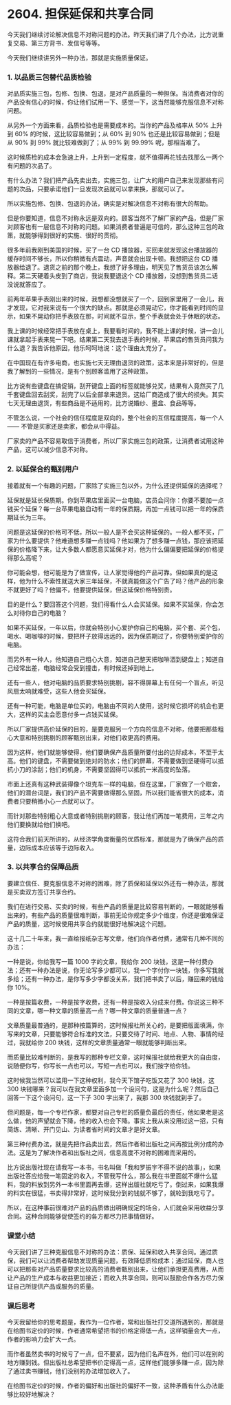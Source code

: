 # 2604. 担保延保和共享合同

今天我们继续讨论解决信息不对称问题的办法。昨天我们讲了几个办法，比方说重复交易、第三方背书、发信号等等。

今天我们继续讲另外一种办法，那就是实施质量保证。

### 1. 以品质三包替代品质检验

对品质实施三包，包修、包换、包退，是对产品质量的一种担保。当消费者对你的产品没有信心的时候，你让他们试用一下、感觉一下，这当然能够克服信息不对称问题。

从另外一个方面来看，品质检验也是需要成本的。当你的产品及格率从 50% 上升到 60% 的时候，这比较容易做到；从 60% 到 90% 也还是比较容易做到；但是从 90% 到 99% 就比较难做到了；从 99% 到 99.99% 呢，那相当难了。

这时候质检的成本会急速上升，上升到一定程度，就不值得再花钱去找那么一两个有问题的次品了。

有什么办法？我们把产品先卖出去，实施三包，让广大的用户自己来发现那些有问题的次品，只要承诺他们一旦发现次品就可以拿来换，那就可以了。

所以实施包修、包换、包退的办法，确实是对解决信息不对称有很大的帮助。

但是你要知道，信息不对称永远是双向的。顾客当然不了解厂家的产品，但是厂家对顾客也有一层信息不对称的问题。如果消费者普遍是可信的，那么这种三包的政策，就能够得到很好的实施、很好的贯彻。

很多年前我刚到美国的时候，买了一台 CD 播放器，买回来就发现这台播放器的缓存时间不够长，所以你稍微有点震动，声音就会出现卡顿。我想把这台 CD 播放器给退了。退货之前的那个晚上，我想了好多理由，明天见了售货员该怎么解释。第二天硬着头皮到了商店，我说我要退这个 CD 播放器，没想到售货员二话没说就答应了。

前两年苹果手表刚出来的时候，我想都没想就买了一个，回到家里用了一会儿，我才发现，它对我来说有一个很大的缺点。那就是必须晃动它，你才能看到时间的显示，如果不晃动你把手表放在那，时间就不显示，整个手表就会处于休眠的状态。

我上课的时候经常把手表放在桌上，我要看时间的，我不能上课的时候，讲一会儿课就拿起手表来晃一下吧。结果第二天我去退手表的时候，苹果店的售货员问我为什么退？我告诉他原因，他乐呵呵地说：这个理由太充分了。

在中国现在有许多电商，也实施七天无理由退货的政策，这本来是非常好的，但是我了解到的一些情况，是有个别顾客滥用了这种政策。

比方说有些键盘在搞促销，刮开键盘上面的标签就能够兑奖，结果有人竟然买了几千套键盘回去刮奖，刮完了以后全部拿来退货。这给厂商造成了很大的损失。其实七天无理由退货，有些商品是不适用的，比方说婚纱、墨盒、食品等等。

不管怎么说，一个社会的信任程度是双向的，整个社会的互信程度提高，每一个人 —— 不管是买家还是卖家，都会从中得益。

厂家卖的产品不容易取信于消费者，所以厂家实施三包的政策，让消费者试用这种产品，这可以减少信息不对称。

 


### 2. 以延保合约甄别用户

接着就有一个有趣的问题，厂家除了实施三包以外，为什么还提供延保的选择呢？

延保就是延长保质期。你到苹果店里面买一台电脑，店员会问你：你要不要加一点钱买个延保？每一台苹果电脑自动有一年的保质期，再加一点钱可以把一年的保质期延长为三年。

问题是这延保的价格可不低，所以一般人是不会买这种延保的。一般人都不买，厂家为什么要提供？他难道想多赚一点钱吗？他如果为了想多赚一点钱，那应该把延保的价格降下来，让大多数人都愿意买延保才对，他为什么偏偏要把延保的价格提得那么高呢？

你可能会想，他可能是为了做宣传，让人家觉得他的产品可靠。但如果真的是这样，他为什么不索性就送大家三年延保，不就真能做这个广告了吗？他产品的形象不就更好了吗？他偏不，他要提供延保，但这延保价格特别贵。

目的是什么？要回答这个问题，我们得看什么人会买延保。如果不买延保，你会怎么对待你自己的电脑？

如果不买延保，一年以后，你就会特别小心爱护你自己的电脑，买个套、买个包，喝水、喝咖啡的时候，要把杯子放得远远的，因为保质期过了，你要特别爱护你的电脑。

而另外有一种人，他知道自己粗心大意，知道自己整天把咖啡洒到键盘上；知道自己经常出差，电脑经常会受到撞击，有时候还掉到地上。

还有一些人，他对电脑的品质要求特别挑剔，容不得屏幕上有任何一个盲点，听见风扇太响就难受，这些人他会买延保。

还有一种可能，电脑是单位买的，电脑由不同的人使用，这时候它损坏的机会也更大，这样的买主会愿意付多一点钱买延保。

所以厂家提供高价延保的目的，是要克服另一个方向的信息不对称，他要把那些粗心大意和特别挑剔的顾客甄别出来，对他们收更高的费用。

因为这样，他们就能够使得，他们要确保产品质量所要付出的边际成本，不至于太高。他们的键盘，不需要做到绝对的防水；他们的屏幕，不需要做到坚硬得可以抵抗小刀的涂刮；他们的机身，不需要坚固得可以抵抗一米高度的坠落。

市面上还真有这种武装得像个坦克车一样的电脑，但在这里，厂家做了一个取舍，他们的潜台词是，我们的产品不需要做得那么坚固，所以我们能省很大的成本，消费者只要稍微小心一点就可以了。

而针对那些特别粗心大意或者特别挑剔的顾客，我让他们再加一笔费用，三年之内他们要换就给他们换吧。

这符合我们前天所讲的，从经济学角度衡量的优质标准，那就是为了确保产品的质量，边际成本应该等于边际收入。

### 3. 以共享合约保障品质

要建立信任、要克服信息不对称的困难，除了质保和延保以外还有一种办法，那就是买卖双方签订共享合约。

我们在进行交易、买卖的时候，有些产品的质量是比较容易判断的，一眼就能够看出来的，有些产品的质量很难判断，事前无论你规定多少个维度，你还是很难保证产品的质量，这时候使用共享合约就能很好地解决这个问题。

这十几二十年来，我一直给报纸杂志写文章，他们向作者付费，通常有几种不同的办法：

一种是说，你给我写一篇 1000 字的文章，我给你 200 块钱，这是一种付费办法；还有一种办法是说，你无论写多少都可以，我一个字付你一块钱，你多写我就多给；还有一种办法，是你写多少字都没关系，我们把书卖了以后，赚回来的钱给你 10%。

一种是按篇收费，一种是按字收费，还有一种是按收入分成来付费。你说这三种不同的文章，哪一种文章的质量高一点？哪一种文章的质量普通一点？

文章质量最普通的，是那种按篇算的，这时候报社所关心的，是要把版面填满，你写来的文章，只要能够符合标准的文法，只要交待了时间、地点、人物、事情的经过，我就给你 200 块钱，这样的文章质量通常一眼就能够判断出来。

而质量比较难判断的，是我写的那种专栏文章，这时候报社就给我更大的自由度，说随便你写，你写长一点也可以，写短一点也可以，我们按字给你钱。

这时候我当然可以滥用一下这种权利，我今天下馆子吃饭又花了 300 块钱，这 300 块钱哪来？我可以在我文章里面多加一个设问句，这是为什么呢？然后自己回答一下这个设问句，这一下子 300 字出来了，我那 300 块钱就到手了。

但问题是，每一个专栏作家，都要对自己专栏的质量负最后的责任，他如果老是这么做，他的声望就会下降，他的收入也会下降。事实上我从来没用过这一招，只有简练、清晰、开门见山、为读者省时间的文章才是好文章。

第三种付费办法，就是先把作品卖出去，然后作者和出版社之间再按比例分成的办法。这是为了解决作者和出版社之间，信息高度不对称的困难而采用的。

比方说出版社现在请我写一本书，书名叫做「我和罗振宇不得不说的故事」，如果出版社答应给我一笔固定的收入，不管我写什么，那么我在书里面就不爆什么猛料，我的料放到另外一本书里面再去爆，这样出版社就吃亏了。倒过来，如果我爆的料实在很猛，书卖得非常好，这时候我分到的钱就不够了，就轮到我吃亏了。

所以，在这种事前很难对产品的品质做出明确规定的场合，人们就会采用收益分享合同。这种合同能够促使签约的各方都尽力把事情做好。

### 课堂小结

今天我们讲了三种克服信息不对称的办法：质保、延保和收入共享合同。通过质保，我们可以让消费者帮助发现质量问题，有效降低质检成本；通过延保，商人也可以把那些对产品质量要求比较高的消费者甄别出来，让他们承担更高费用，从而让产品的生产成本与收益更加接近；而收入共享合同，则可以鼓励合作各方尽力保证自己所提供产品或服务的质量。

### 课后思考

今天我留给你的思考题是，我作为一位作者，常和出版社打交道所遇到的，那就是在给图书定价的时候，作者通常希望把书的价格定得低一点，这样销量会大一点，作者的影响力会扩大一点。

而作者虽然卖书的时候亏了一点，但不要紧，因为他们名声在外，他们可以在别的地方赚到钱。但出版社总希望把书价定得高一点，这样他们能够多赚一点，因为除了通过卖书赚钱，他们没别的办法增加收入了。

在给图书定价的时候，作者的偏好和出版社的偏好不一致，这种矛盾有什么办法能够比较好地解决？

